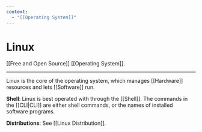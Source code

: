```yaml
---
context:
  - "[[Operating System]]"
---
```


# Linux

[[Free and Open Source]] [[Operating System]].

---

Linux is the core of the operating system, which manages [[Hardware]] resources and lets [[Software]] run.

**Shell**: Linux is best operated with through the [[Shell]]. The commands in the [[CLI|CLI]] are either shell commands, or the names of installed software programs.

**Distributions**: See [[Linux Distribution]].
